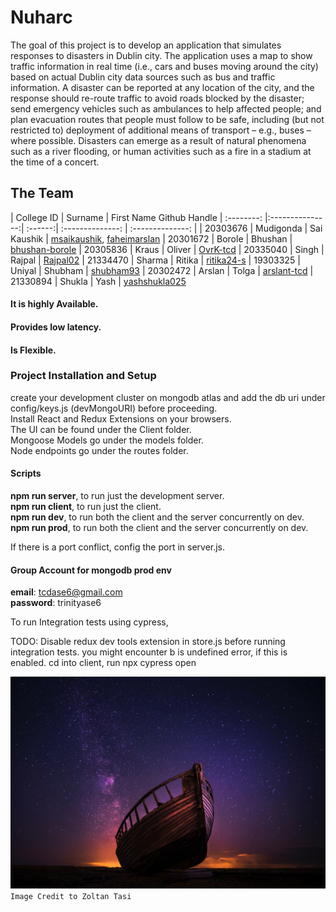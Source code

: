 # Nuharc  

The goal of this project is to develop an application that simulates responses to disasters in Dublin city. The application uses a map to show traffic information in real time (i.e., cars and buses moving around the city) based on actual Dublin city data sources such as bus and traffic information.
A disaster can be reported at any location of the city, and the response should re-route traffic to avoid roads blocked by the disaster; send emergency vehicles such as ambulances to help affected people; and plan evacuation routes that people must follow to be safe, including (but not restricted to) deployment of additional means of transport – e.g., buses – where possible. Disasters can emerge as a result of natural phenomena such as a river flooding, or human activities such as a fire in a stadium at the time of a concert.


## The Team

| College ID  | Surname  | First Name  Github Handle
| :--------:    |:---------------:| :------:| :--------------: | :--------------: |
| 20303676      | Mudigonda          | Sai Kaushik  | [msaikaushik](https://github.com/msaikaushik), [faheimarslan](http://github.com/faheim-arslan)
| 20301672      | Borole          | Bhushan    | [bhushan-borole](https://github.com/bhushan-borole)
| 20305836      | Kraus | Oliver      | [OvrK-tcd](https://github.com/OvrK-tcd)
| 20335040 	    | Singh 	        | Rajpal | [Rajpal02](https://github.com/Rajpal02)
| 21334470 	    | Sharma 	        | Ritika     | [ritika24-s](https://github.com/ritika24-s)
| 19303325 	    | Uniyal 	    | Shubham  | [shubham93](https://github.com/shubham93)
| 20302472 	    | Arslan 	    | Tolga   | [arslant-tcd](https://github.com/arslant-tcd)
| 21330894 	    | Shukla 	    | Yash  | [yashshukla025](https://github.com/yashshukla025)


#### It is highly Available.

#### Provides low latency.

#### Is Flexible. 


### Project Installation and Setup

create your development cluster on mongodb atlas and add the db uri under config/keys.js (devMongoURI) before proceeding.  
Install React and Redux Extensions on your browsers.  
The UI can be found under the Client folder.  
Mongoose Models go under the models folder.  
Node endpoints go under the routes folder.  

#### Scripts
__npm run server__, to run just the development server.  
__npm run client__, to run just the client.  
__npm run dev__, to run both the client and the server concurrently on dev.  
__npm run prod__, to run both the client and the server concurrently on dev.  

If there is a port conflict, config the port in server.js.  

#### Group Account for mongodb prod env

__email__: tcdase6@gmail.com  
__password__: trinityase6  


To run Integration tests using cypress,

TODO: Disable redux dev tools extension in store.js before running integration tests. you might encounter b is undefined error, if this is enabled.
cd into client, run npx cypress open

![Noah's Arc](./assets/arc.jpg "Noah's Arc")
```Image Credit to Zoltan Tasi```
